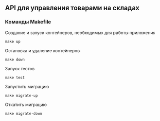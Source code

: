## API для управления товарами на складах


### Команды Makefile

Создание и запуск контейнеров, необходимых для работы приложения 
````
make up
````

Остановка и удаление контейнеров
````
make down
````

Запуск тестов
````
make test
````

Запустить миграцию

````
make migrate-up
````	

Откатить миграцию

````
make migrate-down
````

